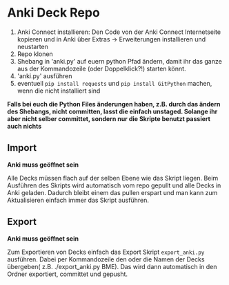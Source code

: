 # Anki Deck Repo

1. Anki Connect installieren: Den Code von der Anki Connect Internetseite kopieren und in Anki über Extras -> Erweiterungen installieren und neustarten
2. Repo klonen
3. Shebang in 'anki.py' auf euern python Pfad ändern, damit ihr das ganze aus der Kommandozeile (oder Doppelklick?!) starten könnt.
4. 'anki.py' ausführen
5. eventuell `pip install requests` und `pip install GitPython` machen, wenn die nicht installiert sind

**Falls bei euch die Python Files änderungen haben, z.B. durch das ändern des Shebangs, nicht committen, lasst die einfach unstaged. Solange ihr aber nicht selber committet, sondern nur die Skripte benutzt passiert auch nichts**
   

## Import
**Anki muss geöffnet sein**


Alle Decks müssen flach auf der selben Ebene wie das Skript liegen. 
Beim Ausführen des Skripts wird automatisch vom repo gepullt und alle Decks in Anki geladen. 
Dadurch bleibt einem das pullen erspart und man kann zum Aktualisieren einfach immer das Skript ausführen.

## Export
**Anki muss geöffnet sein**


Zum Exportieren von Decks einfach das Export Skript `export_anki.py` ausführen.
Dabei per Kommandozeile den oder die Namen der Decks übergeben( z.B. ./export_anki.py BME).
Das wird dann automatisch in den Ordner exportiert, committet und gepusht.

